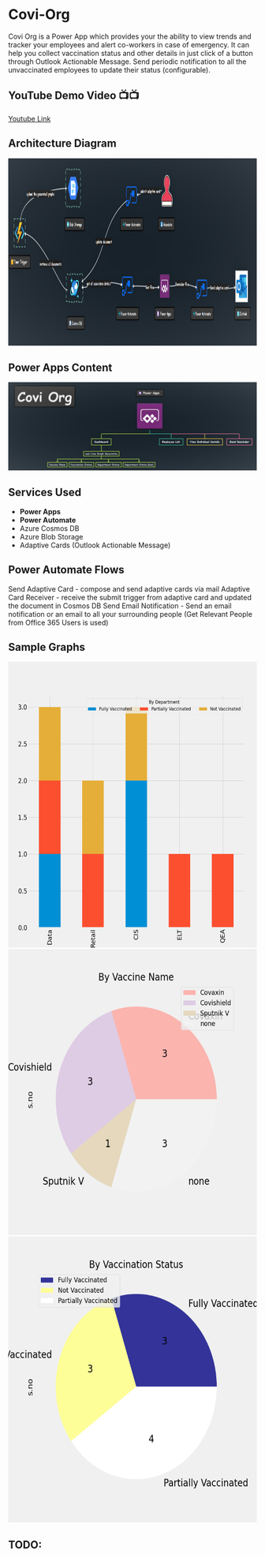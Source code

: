 # Covi-Org
Covi Org is a Power App which provides your the ability to view trends and tracker your employees and alert co-workers in case of emergency. It can help you collect vaccination status and other details in just click of a button through Outlook Actionable Message. Send periodic notification to all the unvaccinated employees to update their status (configurable).

## YouTube Demo Video 📺📺

[Youtube Link](https://youtube.com)

## Architecture Diagram
<img src="https://github.com/Santhoshkumard11/Covi-Org/blob/main/images/architecture_diagram.png" height="380" width="1300" alt="architecture diagram">

## Power Apps Content
<img src="https://github.com/Santhoshkumard11/Covi-Org/blob/main/images/flow_diagram.png" alt="Content">


## Services Used
- __Power Apps__
- __Power Automate__
- Azure Cosmos DB
- Azure Blob Storage
- Adaptive Cards (Outlook Actionable Message)

## Power Automate Flows
Send Adaptive Card - compose and send adaptive cards via mail
Adaptive Card Receiver - receive the submit trigger from adaptive card and updated the document in Cosmos DB
Send Email Notification - Send an email notification or an email to all your surrounding people (Get Relevant People from Office 365 Users is used) 


## Sample Graphs
<img src="https://github.com/Santhoshkumard11/Covi-Org/blob/main/images/graph-1.png" height="580" alt="Content">

<img src="https://github.com/Santhoshkumard11/Covi-Org/blob/main/images/graph-2.png" height="580" alt="Content">

<img src="https://github.com/Santhoshkumard11/Covi-Org/blob/main/images/graph-3.png" height="580" alt="Content">

## TODO:

